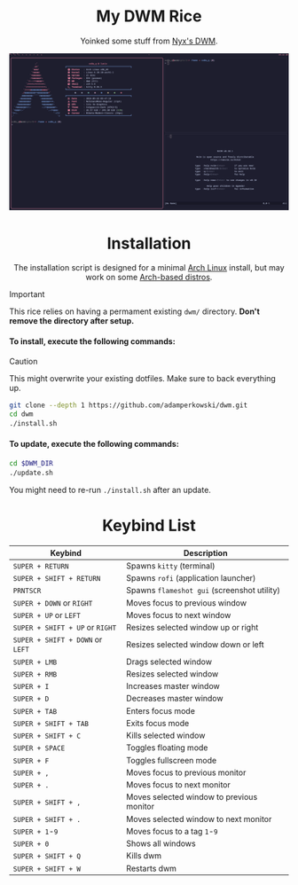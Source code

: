 <div align="center">
<h1>My DWM Rice</h1>

Yoinked some stuff from [Nyx's DWM](https://github.com/nnyyxxxx/dwm).

![Preview](preview.png)

<h1>Installation</h1>

The installation script is designed for a minimal <a href="https://wiki.archlinux.org/title/Arch_Linux" target="_blank">Arch Linux</a> install, but may work on some <a href="https://wiki.archlinux.org/title/Arch-based_distributions" target="_blank">Arch-based distros</a>.

</div>

> [!IMPORTANT]
> This rice relies on having a permament existing `dwm/` directory. **Don't remove the directory after setup.**

#### To install, execute the following commands:
> [!CAUTION]
> This might overwrite your existing dotfiles. Make sure to back everything up.

```bash
git clone --depth 1 https://github.com/adamperkowski/dwm.git
cd dwm
./install.sh
```

#### To update, execute the following commands:

```bash
cd $DWM_DIR
./update.sh
```

You might need to re-run `./install.sh` after an update.

<div align="center">
<h1>Keybind List</h1>

|Keybind|Description|
|---|---|
|`SUPER + RETURN`|Spawns `kitty` (terminal)|
|`SUPER + SHIFT + RETURN`|Spawns `rofi` (application launcher)|
|`PRNTSCR`|Spawns `flameshot gui` (screenshot utility)|
|`SUPER + DOWN` or `RIGHT`|Moves focus to previous window|
|`SUPER + UP` or `LEFT`|Moves focus to next window|
|`SUPER + SHIFT + UP` or `RIGHT`|Resizes selected window up or right|
|`SUPER + SHIFT + DOWN` or `LEFT`|Resizes selected window down or left|
|`SUPER + LMB`|Drags selected window|
|`SUPER + RMB`|Resizes selected window|
|`SUPER + I`|Increases master window|
|`SUPER + D`|Decreases master window|
|`SUPER + TAB`|Enters focus mode|
|`SUPER + SHIFT + TAB`|Exits focus mode|
|`SUPER + SHIFT + C`|Kills selected window|
|`SUPER + SPACE`|Toggles floating mode|
|`SUPER + F`|Toggles fullscreen mode|
|`SUPER + ,`|Moves focus to previous monitor|
|`SUPER + .`|Moves focus to next monitor|
|`SUPER + SHIFT + ,`|Moves selected window to previous monitor|
|`SUPER + SHIFT + .`|Moves selected window to next monitor|
|`SUPER + 1`-`9`|Moves focus to a tag `1`-`9`|
|`SUPER + 0`|Shows all windows|
|`SUPER + SHIFT + Q`|Kills dwm|
|`SUPER + SHIFT + W`|Restarts dwm|

</div>

